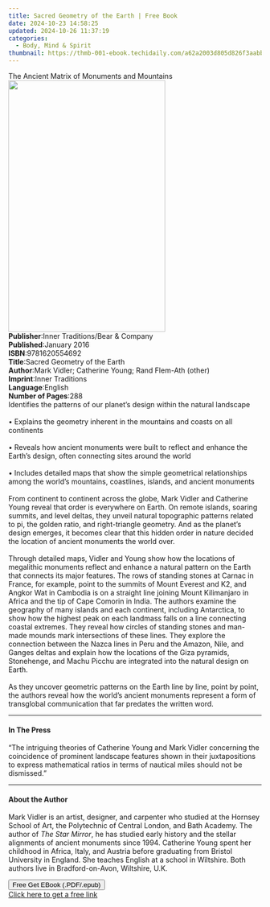 ```yaml
---
title: Sacred Geometry of the Earth | Free Book
date: 2024-10-23 14:58:25
updated: 2024-10-26 11:37:19
categories:
  - Body, Mind & Spirit
thumbnail: https://thmb-001-ebook.techidaily.com/a62a2003d805d826f3aabb672b669753f110cfdbf1120d51629ae9c695f20945.jpg
---
```

<main id="book-container">
  <div class="flex flex-col">
    <div class="book-brief flex-1 py-6 px-4 sm:p-6 md:py-10 md:px-8">
      <!-- brief-->
      <div class="book-brief-main">
        The Ancient Matrix of Monuments and Mountains
      </div>
    </div>
    <div
      class="book-meta-info flex-1 grid gap-4 col-start-1 col-end-3 row-start-1 sm:mb-6 sm:grid-cols-4 lg:gap-6 lg:col-start-2 lg:row-end-6 lg:row-span-6 lg:mb-0"
    >
      <div
        class="book-meta-info-left place-content-center mt-4 p-4 text-sm leading-6 col-start-2 col-span-2 dark:text-slate-400"
      >
        <img
          class="w-full h-500 object-cover rounded-lg sm:h-255 sm:col-span-2 lg:col-span-full"
          src="https://img-001-ebook.techidaily.com/95ee034e0eeb22d3241705b46fc3ea1f073fc273490593404fae939fa085e81d.jpg"
          alt=""
          width="312"
          height="500"
        />
      </div>
      <div
        class="book-meta-info-right mt-2 col-start-1 row-start-2 col-span-3 self-center"
      >
        <!-- meta data  -->
        <div class="flex flex-col px-4 md:px-8">
          <div class="flex-1">
            <strong>Publisher</strong>:<span class="px-2"
              >Inner Traditions/Bear &amp; Company</span
            >
          </div>
          <div class="flex-1">
            <strong>Published</strong>:<span class="px-2">January 2016</span>
          </div>
          <div class="flex-1">
            <strong>ISBN</strong>:<span class="px-2">9781620554692</span>
          </div>
          <div class="flex-1">
            <strong>Title</strong>:<span class="px-2"
              >Sacred Geometry of the Earth</span
            >
          </div>
          <div class="flex-1">
            <strong>Author</strong>:<span class="px-2"
              >Mark Vidler; Catherine Young; Rand Flem-Ath (other)</span
            >
          </div>
          <div class="flex-1">
            <strong>Imprint</strong>:<span class="px-2">Inner Traditions</span>
          </div>
          <div class="flex-1">
            <strong>Language</strong>:<span class="px-2">English</span>
          </div>
          <div class="flex-1">
            <strong>Number of Pages</strong>:<span class="px-2">288</span>
          </div>
        </div>
      </div>
    </div>
    <div class="book-description flex-1 py-6 px-4 sm:p-6 md:py-10 md:px-8">
      <div class="book-description-main">
        <div accordion-content="" id="description">
          Identifies the patterns of our planet’s design within the natural
          landscape <br />
          <br />• Explains the geometry inherent in the mountains and coasts on
          all continents <br />
          <br />• Reveals how ancient monuments were built to reflect and
          enhance the Earth’s design, often connecting sites around the world
          <br />
          <br />• Includes detailed maps that show the simple geometrical
          relationships among the world’s mountains, coastlines, islands, and
          ancient monuments <br />
          <br />From continent to continent across the globe, Mark Vidler and
          Catherine Young reveal that order is everywhere on Earth. On remote
          islands, soaring summits, and level deltas, they unveil natural
          topographic patterns related to pi, the golden ratio, and
          right-triangle geometry. And as the planet’s design emerges, it
          becomes clear that this hidden order in nature decided the location of
          ancient monuments the world over. <br />
          <br />Through detailed maps, Vidler and Young show how the locations
          of megalithic monuments reflect and enhance a natural pattern on the
          Earth that connects its major features. The rows of standing stones at
          Carnac in France, for example, point to the summits of Mount Everest
          and K2, and Angkor Wat in Cambodia is on a straight line joining Mount
          Kilimanjaro in Africa and the tip of Cape Comorin in India. The
          authors examine the geography of many islands and each continent,
          including Antarctica, to show how the highest peak on each landmass
          falls on a line connecting coastal extremes. They reveal how circles
          of standing stones and man-made mounds mark intersections of these
          lines. They explore the connection between the Nazca lines in Peru and
          the Amazon, Nile, and Ganges deltas and explain how the locations of
          the Giza pyramids, Stonehenge, and Machu Picchu are integrated into
          the natural design on Earth. <br />
          <br />As they uncover geometric patterns on the Earth line by line,
          point by point, the authors reveal how the world’s ancient monuments
          represent a form of transglobal communication that far predates the
          written word.
        </div>
        <div class="accordion-fader"></div>
      </div>
    </div>
    <div class="book-excerpts flex-1 py-6 px-4 sm:p-6 md:py-10 md:px-8">
      <!-- excerpts-->
      <div class="book-excerpts-main">
        <hr />
        <h4 class="placeholder placeholder-heading">
          <span>In The Press</span>
        </h4>
        <p>
          “The intriguing theories of Catherine Young and Mark Vidler concerning
          the coincidence of prominent landscape features shown in their
          juxtapositions to express mathematical ratios in terms of nautical
          miles should not be dismissed.”
        </p>
      </div>
    </div>
    <div class="book-about-author flex-1 py-6 px-4 sm:p-6 md:py-10 md:px-8">
      <!-- about author-->
      <div class="book-main-author-main">
        <hr />
        <h4 class="placeholder placeholder-heading">
          <span>About the Author</span>
        </h4>
        <p>
          Mark Vidler is an artist, designer, and carpenter who studied at the
          Hornsey School of Art, the Polytechnic of Central London, and Bath
          Academy. The author of <i>The Star Mirror</i>, he has studied early
          history and the stellar alignments of ancient monuments since 1994.
          Catherine Young spent her childhood in Africa, Italy, and Austria
          before graduating from Bristol University in England. She teaches
          English at a school in Wiltshire. Both authors live in
          Bradford-on-Avon, Wiltshire, U.K.
        </p>
      </div>
    </div>
    <div class="book-free-get flex-1 py-6 px-4 sm:p-6 md:py-10 md:px-8">
      <button
        id="btn-free-get"
        class="bg-blue-500 hover:bg-blue-700 text-white font-bold py-2 px-4 rounded"
      >
        Free Get EBook (.PDF/.epub)
      </button>
      <div id="countdown-display" class="px-2 text-lg mt-2"></div>
      <a
        id="free-link"
        class="hidden bg-blue-500 hover:bg-blue-700 text-white font-bold py-2 px-4 rounded"
        href="https://www.ebooks.com/en-us/book/95782215/sacred-geometry-of-the-earth/mark-vidler/"
        target="_blank"
        >Click here to get a free link</a
      >
    </div>
    <script>
      let countdownTime = 0;
      let countdownInterval = null;
      document
        .getElementById('btn-free-get')
        .addEventListener('click', startCountdown);
      function startCountdown() {
        countdownTime = new Date().getTime() + 60000 * 3;
        countdownInterval = setInterval(updateCountdown, 1000);
        document.getElementById('btn-free-get').disabled = true;
        document
          .getElementById('btn-free-get')
          .classList.add('bg-gray-500', 'cursor-not-allowed');
      }
      function updateCountdown() {
        let currentTime = new Date().getTime();
        let timeLeft = countdownTime - currentTime;
        let secondsLeft = Math.floor(timeLeft / 1000);
        document.getElementById('countdown-display').innerHTML =
          `Remaining time: ${secondsLeft} seconds.`;
        if (secondsLeft <= 0) {
          clearInterval(countdownInterval);
          document.getElementById('btn-free-get').classList.add('hidden');
          document.getElementById('free-link').classList.remove('hidden');
          document.getElementById('countdown-display').innerHTML = '';
        }
      }
    </script>
  </div>
</main>
